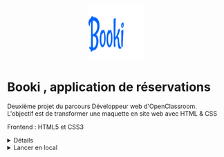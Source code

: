 <div align="center">
<img height="130px" width="130px" src="./Images/Booki.png">
</div>

# Booki , application de réservations
Deuxième projet du parcours Développeur web d'OpenClassroom. </br> 
L'objectif est de transformer une maquette en site web avec HTML & CSS 

Frontend : HTML5 et CSS3

<details>
  <summary>Détails</summary>

  ### Objectifs

  - Reproduire une application à l'identique
  - Concevoir une maquette
  - Apprendre à utiliser le CSS
  - Rendre l'application responsive

  ### Utilisation CSS

  - Effets au passage de souris
  - Effets lorsque l'on clic
  - Disposition des éléments

</details>

<details>
  <summary>Lancer en local</summary>

  ### Cloner le projet

  ```bash
    git clone https://github.com/Helenepagniez/Booki.git
  ```

  ### Installer les dépendances

  ```bash
    npm install
  ```

  ### Lancer l'application

  ```bash
    ng serve -o
  ```

</details>
